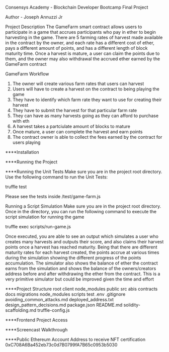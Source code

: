 Consensys Academy - Blockchain Developer Bootcamp Final Project

Author - Joseph Annuzzi Jr

Project Description
The GameFarm smart contract allows users to participate in a game that accrues participants who pay in ether to begin harvesting in the game. There are 5 farming rates of harvest made available in the contract by the owner, and each rate has a different cost of ether, pays a different amount of points, and has a different length of block maturity time. Once a harvest is mature, a user can claim the points due to them, and the owner may also withdrawal the accrued ether earned by the GameFarm contract

GameFarm Workflow
1. The owner will create various farm rates that users can harvest
2. Users will have to create a harvest on the contract to being playing the game
3. They have to identify which farm rate they want to use for creating their harvest
4. They have to submit the harvest for that particular farm rate
5. They can have as many harvests going as they can afford to purchase with eth
6. A harvest takes a partciulate amount of blocks to mature
7. Once mature, a user can complete the harvest and earn points
8. The contract owner is able to collect the fees earned by the contract for users playing


****Installation


****Running the Project


****Running the Unit Tests
Make sure you are in the project root directory. Use the following command to run the Unit Tests:

truffle test

Please see the tests inside /test/game-farm.js


Running a Script Simulation
Make sure you are in the project root directory. Once in the directory, you can run the following command to execute the script simulation for running the game

truffle exec scripts/run-game.js

Once executed, you are able to see an output which simulates a user who creates many harvests and outputs their score, and also claims their harvest points once a harvest has reached maturity. Being that there are different maturity rates for each harvest created, the points accrue at various times during the simulation showing the different progress of the points accumulation. The simulator also shows the balance of ether the contract earns from the simulation and shows the balance of the owners/creators address before and after withdrawing the ether from the contract. This is a very primitive simulator but could be improved given the time and effort


****Project Structure
root
    client
        node_modules
        public
        src
            abis
    contracts
    docs
    migrations
    node_modules
    scripts
    test
    .env
    .gitignore
    avoiding_common_attacks.md
    deployed_address.txt
    design_pattern_decisions.md
    package.json
    README.md
    solidity-scaffolding.md
    truffle-config.js


****Frontend Project Access

****Screencast Walkthrough

****Public Ethereum Account Address to receive NFT certification
    0xC708A6Ba452eb73c0d7B0799fA7B65c0953b5030
